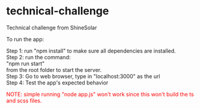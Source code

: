 # technical-challenge
Technical challenge from ShineSolar

To run the app: <br>

Step 1: run "npm install" to make sure all dependencies are installed.<br>
Step 2: run the command: <br>
  "npm run start"<br>
from the root folder to start the server.<br>
Step 3: Go to web browser, type in "localhost:3000" as the url <br>
Step 4: Test the app's expected behavior<br>

<span style="color:red;">NOTE: simple running "node app.js" won't work since this won't build the ts and scss files.</span> <br>
